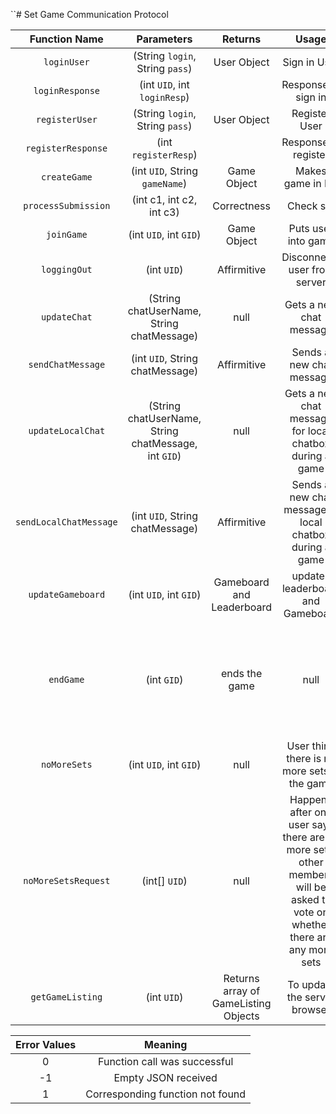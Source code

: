 ``# Set Game Communication Protocol

| Function Name   | Parameters                 | Returns     | Usage             | Direction |
|:---------------:|:--------------------------:|:----------: |:-----------------:|:---------:|
| `loginUser`     | (String `login`, String `pass`)| User Object | Sign in User      | C --> S    |
| `loginResponse` | (int `UID`, int `loginResp`)|             | Response to sign in | S --> C |
| `registerUser`  | (String `login`, String `pass`)| User Object | Register User     | C --> S    |
| `registerResponse` | (int `registerResp`)   |                | Response to register | S --> C
| `createGame`    | (int `UID`, String `gameName`) | Game Object | Makes game in DB  | C --> S    |
| `processSubmission`| (int c1, int c2, int c3)| Correctness | Check set | C --> S|
| `joinGame`	  | (int `UID`, int `GID`)		   | Game Object | Puts user into game| C --> S |
| `loggingOut`	  | (int `UID`)				   | Affirmitive | Disconnects user from server | C --> S |
| `updateChat`    | (String chatUserName, String chatMessage) | null | Gets a new chat message | S --> C|
| `sendChatMessage` | (int `UID`, String chatMessage) | Affirmitive | Sends a new chat message | C --> S |
| `updateLocalChat`    | (String chatUserName, String chatMessage, int `GID`) | null | Gets a new chat message for local chatbox during a game| S --> C|
| `sendLocalChatMessage` | (int `UID`, String chatMessage) | Affirmitive | Sends a new chat message to local chatbox during a game| C --> S |
| `updateGameboard`| (int `UID`, int `GID`)| Gameboard and Leaderboard | updates leaderboard and Gameboard | C --> S | 
|`endGame`|(int `GID`)|ends the game|null| Notifies users when there is either no more sets or no more cards|S --> C|
|`noMoreSets`|(int `UID`, int `GID`)|null|User think there is no more sets in the game|C --> S|
|`noMoreSetsRequest`|(int[] `UID`)|null|Happens after one user says there are no more sets, other members will be asked to vote on whether there are any more sets|S --> C|
| `getGameListing`  | (int `UID`) |Returns array of GameListing Objects| To update the server browser| C --> S |


| Error Values    | Meaning                          |
|:---------------:|:--------------------------------:|
|       0         | Function call was successful     |
|      -1         | Empty JSON received              |
|       1         | Corresponding function not found |
